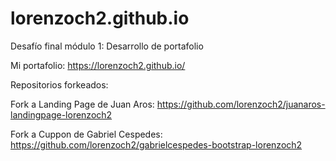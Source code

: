 # lorenzoch2.github.io

Desafío final módulo 1: Desarrollo de portafolio

Mi portafolio: https://lorenzoch2.github.io/

Repositorios forkeados:

Fork a Landing Page de Juan Aros: https://github.com/lorenzoch2/juanaros-landingpage-lorenzoch2

Fork a Cuppon de Gabriel Cespedes: https://github.com/lorenzoch2/gabrielcespedes-bootstrap-lorenzoch2
